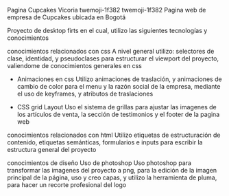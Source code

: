  Pagina Cupcakes Vicoria twemoji-1f382 twemoji-1f382
Pagina web de empresa de Cupcakes ubicada en Bogotá

Proyecto de desktop firts en el cual, utilizo las siguientes tecnologías y conocimientos

conocimientos relacionados con css 
A nivel general utilizo: selectores de clase, identidad, y pseudoclases para estructurar el viewport del proyecto, valiendome de conocimientos generales en css

- Animaciones en css
Utilizo animaciones de traslación, y animaciones de cambio de color para el menu y la razón social de la empresa, mediante el uso de keyframes, y atributos de traslaciones

- CSS grid Layout
Uso el sistema de grillas para ajustar las imagenes de los artículos de venta, la sección de testimonios y el footer de la pagina web

conocimientos relacionados con html 
Utilizo etiquetas de estructuración de contenido, etiquetas semánticas, formularios e inputs para escribir la estructura general del proyecto

conocimientos de diseño
Uso de photoshop
Uso photoshop para transformar las imagenes del proyecto a png, para la edición de la imagen principal de la página, uso y creo capas, y utilizo la herramienta de pluma, para hacer un recorte profesional del logo
